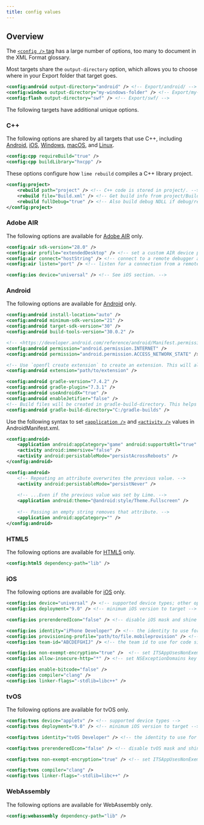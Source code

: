 ```yaml
---
title: config values
---
```


## Overview

The [`<config />` tag](/docs/project-files/xml-format/#config) has a large number of options, too many to document in the XML Format glossary.

Most targets share the `output-directory` option, which allows you to choose where in your Export folder that target goes.

```xml
<config:android output-directory="android" /> <!-- Export/android/ -->
<config:windows output-directory="my-windows-folder" /> <!-- Export/my-windows-folder/ -->
<config:flash output-directory="swf" /> <!-- Export/swf/ -->
```

The following targets have additional unique options.

### C++

The following options are shared by all targets that use C++, including [Android](../../../advanced-setup/android/), [iOS](../../../advanced-setup/ios/), [Windows](../../../advanced-setup/windows/), [macOS](../../../advanced-setup/macos/), and [Linux](../../../advanced-setup/linux/).

```xml
<config:cpp requireBuild="true" />
<config:cpp buildLibrary="hxcpp" />
```

These options configure how `lime rebuild` compiles a C++ library project.

```xml
<config:project>
	<rebuild path="project" /> <!-- C++ code is stored in project/. -->
	<rebuild file="Build.xml" /> <!-- Get build info from project/Build.xml. -->
	<rebuild fullDebug="true" /> <!-- Also build debug NDLL if debug/release not specified. -->
</config:project>
```

### Adobe AIR

The following options are available for [Adobe AIR](../../../advanced-setup/air/) only.

```xml
<config:air sdk-version="28.0" />
<config:air profile="extendedDesktop" /> <!-- set a custom AIR device profile -->
<config:air connect="hostString" /> <!-- connect to a remote debugger at the specified host -->
<config:air listen="port" /> <!-- listen for a connection from a remote debugger on the specified port  -->

<config:ios device="universal" /> <!-- See iOS section. -->
```

### Android

The following options are available for [Android](../../../advanced-setup/android/) only.

```xml
<config:android install-location="auto" />
<config:android minimum-sdk-version="21" />
<config:android target-sdk-version="30" />
<config:android build-tools-version="30.0.2" />

<!-- <https://developer.android.com/reference/android/Manifest.permission.html> -->
<config:android permission="android.permission.INTERNET" />
<config:android permission="android.permission.ACCESS_NETWORK_STATE" />

<!-- Use `openfl create extension` to create an extension. This will also generate the correct config tag. -->
<config:android extension="path/to/extension" />

<config:android gradle-version="7.4.2" />
<config:android gradle-plugin="7.3.1" />
<config:android useAndroidX="true" />
<config:android enableJetifier="false" />
<!-- Build files will be created in gradle-build-directory. This helps work around Windows's file path length limit, and shouldn't be needed unless you run into that limit. -->
<config:android gradle-build-directory="C:/gradle-builds" />
```

Use the following syntax to set [`<application />`](https://developer.android.com/guide/topics/manifest/application-element) and [`<activity />`](https://developer.android.com/guide/topics/manifest/activity-element) values in AndroidManifest.xml.

```xml
<config:android>
	<application android:appCategory="game" android:supportsRtl="true" />
	<activity android:immersive="false" />
	<activity android:persistableMode="persistAcrossReboots" />
</config:android>

<config:android>
	<!-- Repeating an attribute overwrites the previous value. -->
	<activity android:persistableMode="persistNever" />
	
	<!-- ...Even if the previous value was set by Lime. -->
	<application android:theme="@android:style/Theme.Fullscreen" />
	
	<!-- Passing an empty string removes that attribute. -->
	<application android:appCategory="" />
</config:android>
```

### HTML5

The following options are available for [HTML5](../../../advanced-setup/html5/) only.

```xml
<config:html5 dependency-path="lib" />
```

### iOS

The following options are available for [iOS](../../../advanced-setup/ios/) only.

```xml
<config:ios device="universal" /> <!-- supported device types; other options: "iphone", "ipad" -->
<config:ios deployment="9.0" /> <!-- minimum iOS version to target -->

<config:ios prerenderedIcon="false" /> <!-- disable iOS mask and shine effect on icon -->

<config:ios identity="iPhone Developer" /> <!-- the identity to use for code signing -->
<config:ios provisioning-profile="path/to/file.mobileprovision" /> <!-- the provisioning profile to use for code signing -->
<config:ios team-id="ABCDEFGHIJ" /> <!-- the team id to use for code signing -->

<config:ios non-exempt-encryption="true" />  <!-- set ITSAppUsesNonExemptEncryption key in Info.plist -->
<config:ios allow-insecure-http="*" /> <!-- set NSExceptionDomains key in Info.plist -->

<config:ios enable-bitcode="false" />
<config:ios compiler="clang" />
<config:ios linker-flags="-stdlib=libc++" />
```

### tvOS

The following options are available for tvOS only.

```xml
<config:tvos device="appletv" /> <!-- supported device types -->
<config:tvos deployment="9.0" /> <!-- minimum iOS version to target -->

<config:tvos identity="tvOS Developer" /> <!-- the identity to use for code signing -->

<config:tvos prerenderedIcon="false" /> <!-- disable tvOS mask and shine effect on icon -->

<config:tvos non-exempt-encryption="true" /> <!-- set ITSAppUsesNonExemptEncryption key in Info.plist -->

<config:tvos compiler="clang" />
<config:tvos linker-flags="-stdlib=libc++" />
```

### WebAssembly

The following options are available for WebAssembly only.

```xml
<config:webassembly dependency-path="lib" />
```
